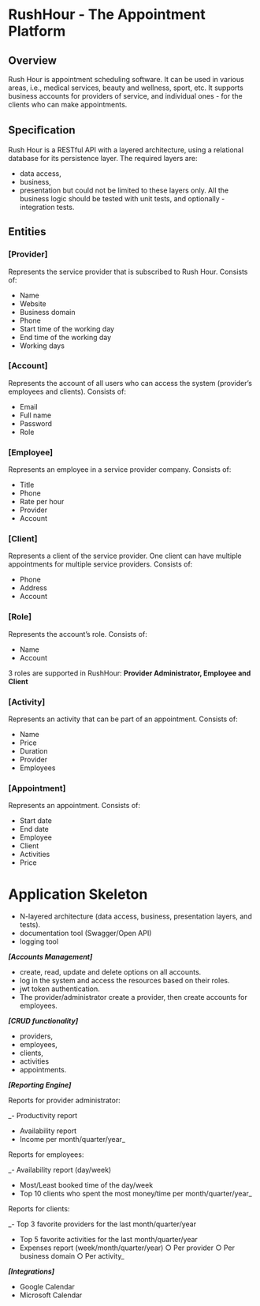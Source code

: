 # RushHour - The Appointment Platform

## Overview

Rush Hour is appointment scheduling software. It can be used in various areas, i.e., medical services, beauty and wellness, sport, etc. It supports business accounts for providers of service, and individual ones - for the clients who can make appointments.

## Speciﬁcation

Rush Hour is a RESTful API with a layered architecture, using a relational database for its persistence layer. The required layers are: 
- data access, 
- business, 
- presentation 
but could not be limited to these layers only. All the business logic should be tested with unit tests, and optionally - integration tests.

## Entities

### [Provider]

Represents the service provider that is subscribed to Rush Hour. Consists of:
- Name
- Website
- Business domain
- Phone
- Start time of the working day
- End time of the working day
- Working days

### [Account]

Represents the account of all users who can access the system (provider’s employees and clients). Consists of:
- Email
- Full name
- Password
- Role

### [Employee]

Represents an employee in a service provider company. Consists of:
- Title
- Phone
- Rate per hour
- Provider
- Account

### [Client]

Represents a client of the service provider. One client can have multiple appointments for multiple service providers. Consists of:
- Phone
- Address
- Account

### [Role]

Represents the account’s role. Consists of:
- Name
- Account

3 roles are supported in RushHour: **Provider Administrator, Employee and Client**

### [Activity]

Represents an activity that can be part of an appointment. Consists of:
- Name
- Price
- Duration
- Provider
- Employees

### [Appointment]

Represents an appointment. Consists of:
- Start date
- End date
- Employee
- Client
- Activities
- Price

# Application Skeleton

- N-layered architecture (data access, business, presentation layers, and tests). 
- documentation tool (Swagger/Open API) 
- logging tool

_**[Accounts Management]**_
- create, read, update and delete options on all accounts.
- log in the system and access the resources based on their roles.
- jwt token authentication.
- The provider/administrator create a provider, then create accounts for employees.
 
_**[CRUD functionality]**_
- providers, 
- employees, 
- clients, 
- activities
- appointments.

_**[Reporting Engine]**_

Reports for provider administrator:

_- Productivity report
- Availability report
- Income per month/quarter/year_

Reports for employees:

_- Availability report (day/week)
- Most/Least booked time of the day/week
- Top 10 clients who spent the most money/time per month/quarter/year_

Reports for clients:

_- Top 3 favorite providers for the last month/quarter/year
- Top 5 favorite activities for the last month/quarter/year
- Expenses report (week/month/quarter/year)
  ○ Per provider
  ○ Per business domain
  ○ Per activity_

_**[Integrations]**_
- Google Calendar
- Microsoft Calendar
